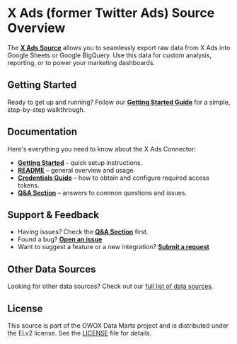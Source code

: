 # X Ads (former Twitter Ads) Source Overview

The [**X Ads Source**](.) allows you to seamlessly export raw data from X Ads into Google Sheets or Google BigQuery. Use this data for custom analysis, reporting, or to power your marketing dashboards.

## Getting Started

Ready to get up and running? Follow our [**Getting Started Guide**](GETTING_STARTED.md) for a simple, step-by-step walkthrough.

## Documentation

Here's everything you need to know about the X Ads Connector:

- [**Getting Started**](GETTING_STARTED.md) – quick setup instructions.
- [**README**](README.md) – general overview and usage.
- [**Credentials Guide**](CREDENTIALS.md) – how to obtain and configure required access tokens.
- [**Q&A Section**](https://github.com/OWOX/owox-data-marts/discussions/categories/q-a) – answers to common questions and issues.

## Support & Feedback

- Having issues? Check the [**Q&A Section**](https://github.com/OWOX/owox-data-marts/discussions/categories/q-a) first.
- Found a bug? [**Open an issue**](https://github.com/OWOX/owox-data-marts/issues)
- Want to suggest a feature or a new integration? [**Submit a request**](https://github.com/OWOX/owox-data-marts/discussions)

## Other Data Sources

Looking for other data sources? Check out our [full list of data sources](https://github.com/OWOX/owox-data-marts?tab=readme-ov-file#data-sources).

## License

This source is part of the OWOX Data Marts project and is distributed under the ELv2 license. See the [LICENSE](LICENSE.md) file for details. 